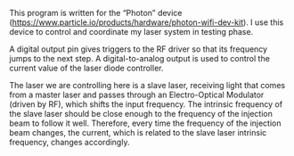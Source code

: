 This program is written for the “Photon” device (https://www.particle.io/products/hardware/photon-wifi-dev-kit). I use this device to control and coordinate my laser system in testing phase.

A digital output pin gives triggers to the RF driver so that its frequency jumps to the next step. A digital-to-analog output is used to control the current value of the laser diode controller. 

The laser we are controlling here is a slave laser, receiving light that comes from a master laser and passes through an Electro-Optical Modulator (driven by RF), which shifts the input frequency. The intrinsic frequency of the slave laser should be close enough to the frequency of the injection beam to follow it well. Therefore, every time the frequency of the injection beam changes, the current, which is related to the slave laser intrinsic frequency, changes accordingly.